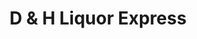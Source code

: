 ---
title: "D & H Liquor Express"
url: /shelby-township/d-und-h-liquor-express/
shop: Lebensmittel
---